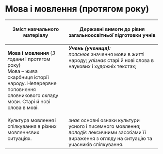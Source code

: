 # Мова і мовлення (протягом року)
<table>
<thead>
  <tr>
    <th width="40%" align="center"><p>Зміст навчального матеріалу</p></td>
    <th width="60%" align="center"><p>Державні вимоги до рівня загальноосвітньої підготовки учнів</p></td>
  </tr>
</thead>
<tbody>
  <tr>
    <td width="40%" style="vertical-align:top !important;">
    <p><b>Мова і мовлення</b> (<i>3 години</i> і протягом року)<br>
Мова – жива скарбниця історії народу. Неперервне поповнення словникового складу мови. Старі й нові слова в мові.</td>
    <td width="60%" style="vertical-align:top !important;">
<i><b>Учень (учениця):</b></i><br>
<i>пояснює</i> значення мови в житті народу; <i>упізнає</i> старі й нові слова в наукових і художніх текстах;</td>
  </tr>
  <tr>
    <td width="40%" style="vertical-align:top !important;">
Культура мовлення і спілкування в різних мовленнєвих ситуаціях.</td>
    <td width="60%" style="vertical-align:top !important;">
<i>знає</i> основні ознаки культури усного і писемного мовлення; <i>володіє</i> лексичними засобами її вираження з огляду на ситуацію та учасників спілкування.</td>
  </tr>
</tbody>
</table>